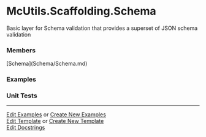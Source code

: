 # <a id="McUtils.Scaffolding.Schema">McUtils.Scaffolding.Schema</a>
    
Basic layer for Schema validation that provides a superset of JSON schema validation

### Members

<div class="container alert alert-secondary bg-light">
  <div class="row">
   <div class="col" markdown="1">
[Schema](Schema/Schema.md)   
</div>
</div>
</div>

### Examples



### Unit Tests



___

[Edit Examples](https://github.com/McCoyGroup/McUtils/edit/edit/ci/examples/McUtils/Scaffolding/Schema.md) or 
[Create New Examples](https://github.com/McCoyGroup/McUtils/new/edit/?filename=ci/examples/McUtils/Scaffolding/Schema.md) <br/>
[Edit Template](https://github.com/McCoyGroup/McUtils/edit/edit/ci/docs/McUtils/Scaffolding/Schema.md) or 
[Create New Template](https://github.com/McCoyGroup/McUtils/new/edit/?filename=ci/docs/templates/McUtils/Scaffolding/Schema.md) <br/>
[Edit Docstrings](https://github.com/McCoyGroup/McUtils/edit/edit/McUtils/Scaffolding/Schema/__init__.py?message=Update%20Docs)